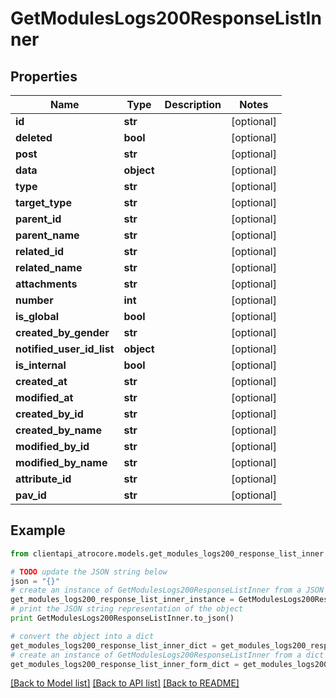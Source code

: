 # GetModulesLogs200ResponseListInner


## Properties
Name | Type | Description | Notes
------------ | ------------- | ------------- | -------------
**id** | **str** |  | [optional] 
**deleted** | **bool** |  | [optional] 
**post** | **str** |  | [optional] 
**data** | **object** |  | [optional] 
**type** | **str** |  | [optional] 
**target_type** | **str** |  | [optional] 
**parent_id** | **str** |  | [optional] 
**parent_name** | **str** |  | [optional] 
**related_id** | **str** |  | [optional] 
**related_name** | **str** |  | [optional] 
**attachments** | **str** |  | [optional] 
**number** | **int** |  | [optional] 
**is_global** | **bool** |  | [optional] 
**created_by_gender** | **str** |  | [optional] 
**notified_user_id_list** | **object** |  | [optional] 
**is_internal** | **bool** |  | [optional] 
**created_at** | **str** |  | [optional] 
**modified_at** | **str** |  | [optional] 
**created_by_id** | **str** |  | [optional] 
**created_by_name** | **str** |  | [optional] 
**modified_by_id** | **str** |  | [optional] 
**modified_by_name** | **str** |  | [optional] 
**attribute_id** | **str** |  | [optional] 
**pav_id** | **str** |  | [optional] 

## Example

```python
from clientapi_atrocore.models.get_modules_logs200_response_list_inner import GetModulesLogs200ResponseListInner

# TODO update the JSON string below
json = "{}"
# create an instance of GetModulesLogs200ResponseListInner from a JSON string
get_modules_logs200_response_list_inner_instance = GetModulesLogs200ResponseListInner.from_json(json)
# print the JSON string representation of the object
print GetModulesLogs200ResponseListInner.to_json()

# convert the object into a dict
get_modules_logs200_response_list_inner_dict = get_modules_logs200_response_list_inner_instance.to_dict()
# create an instance of GetModulesLogs200ResponseListInner from a dict
get_modules_logs200_response_list_inner_form_dict = get_modules_logs200_response_list_inner.from_dict(get_modules_logs200_response_list_inner_dict)
```
[[Back to Model list]](../README.md#documentation-for-models) [[Back to API list]](../README.md#documentation-for-api-endpoints) [[Back to README]](../README.md)


